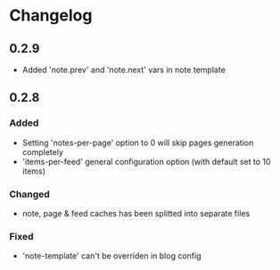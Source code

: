 # Changelog

## 0.2.9

- Added 'note.prev' and 'note.next' vars in note template

## 0.2.8

### Added

- Setting 'notes-per-page' option to 0 will skip pages generation completely
- 'items-per-feed' general configuration option (with default set to 10 items)

### Changed

- note, page & feed caches has been splitted into separate files

### Fixed

- 'note-template' can't be overriden in blog config